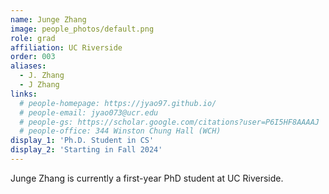 ```yaml
---
name: Junge Zhang
image: people_photos/default.png
role: grad
affiliation: UC Riverside
order: 003
aliases:
  - J. Zhang
  - J Zhang
links:
  # people-homepage: https://jyao97.github.io/
  # people-email: jyao073@ucr.edu
  # people-gs: https://scholar.google.com/citations?user=P6I5HF8AAAAJ
  # people-office: 344 Winston Chung Hall (WCH)
display_1: 'Ph.D. Student in CS'
display_2: 'Starting in Fall 2024'
---
```


Junge Zhang is currently a first-year PhD student at UC Riverside.